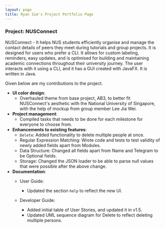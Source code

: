 ```yaml
---
layout: page
title: Ryan Sim's Project Portfolio Page
---
```


### Project: NUSConnect

NUSConnect - It helps NUS students efficiently organise and manage the contact details of peers they meet during
tutorials and group projects. It is designed for users who prefer a CLI. It allows for custom labeling, reminders, easy
updates, and is optimised for building and maintaining academic connections throughout their university journey.
The user interacts with it using a CLI, and it has a GUI created with JavaFX.
It is written in Java.

Given below are my contributions to the project.

* **UI color design**: 
  * Overhauled theme from base project, AB3, to better fit NUSConnect's aesthetic with the National University of Singapore, with the help of mockup from group member Lee Jia Wei.
* **Project management**:
  * Compiled tasks that needs to be done for each milestone for everyone to choose from.
* **Enhancements to existing features**:
  * `Delete`: Added functionality to delete multiple people at once.
  * Regular Expression Matching: Wrote code and tests to test validity of newly added fields apart from Modules.
  * Data Structure: Changed all fields apart from Name and Telegram to be Optional fields.
  * Storage: Changed the JSON loader to be able to parse null values that were possible after the above change.
* **Documentation**:
  * User Guide:
    * Updated the section `help` to reflect the new UI.
  
  *  Developer Guide:
      * Added initial table of User Stories, and updated it in v1.5. 
      * Updated UML sequence diagram for Delete to reflect deleting multiple persons.

